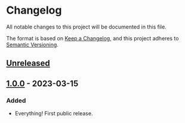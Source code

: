 # Changelog

All notable changes to this project will be documented in this file.

The format is based on [Keep a Changelog](https://keepachangelog.com/en/1.0.0/),
and this project adheres to [Semantic Versioning](https://semver.org/spec/v2.0.0.html).

## [Unreleased]

## [1.0.0] - 2023-03-15

### Added

- Everything! First public release.

[unreleased]: https://bitbucket.org/tiicrypto/tii-claasp/branches/compare/v1.0.0%0DHEAD
[1.0.0]: https://bitbucket.org/tiicrypto/tii-claasp/commits/tag/v1.0.0
